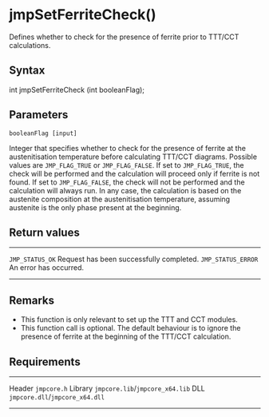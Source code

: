 jmpSetFerriteCheck()
====================

Defines whether to check for the presence of ferrite prior to TTT/CCT
calculations.

Syntax
------

int jmpSetFerriteCheck (int booleanFlag);

Parameters
----------

`booleanFlag [input]`

Integer that specifies whether to check for the presence of ferrite at
the austenitisation temperature before calculating TTT/CCT diagrams.
Possible values are `JMP_FLAG_TRUE` or `JMP_FLAG_FALSE`. If set to
`JMP_FLAG_TRUE`, the check will be performed and the calculation will
proceed only if ferrite is not found. If set to `JMP_FLAG_FALSE`, the
check will not be performed and the calculation will always run. In any
case, the calculation is based on the austenite composition at the
austenitisation temperature, assuming austenite is the only phase
present at the beginning.

Return values
-------------

  -------------------- ------------------------------------------
  `JMP_STATUS_OK`      Request has been successfully completed.
  `JMP_STATUS_ERROR`   An error has occurred.
  -------------------- ------------------------------------------

Remarks
-------

-   This function is only relevant to set up the TTT and CCT modules.
-   This function call is optional. The default behaviour is to ignore
    the presence of ferrite at the beginning of the TTT/CCT calculation.

Requirements
------------

  --------- ---------------------------------
  Header    `jmpcore.h`
  Library   `jmpcore.lib`/`jmpcore_x64.lib`
  DLL       `jmpcore.dll`/`jmpcore_x64.dll`
  --------- ---------------------------------


